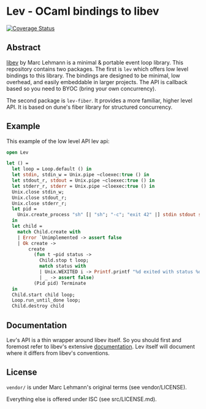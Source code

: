 # Lev - OCaml bindings to libev

[![Coverage Status][coveralls-badge]][coveralls]

[libev]: http://software.schmorp.de/pkg/libev.html
[libevdoc]: http://pod.tst.eu/http://cvs.schmorp.de/libev/ev.pod
[coveralls]: https://coveralls.io/github/rgrinberg/lev?branch=master
[coveralls-badge]: https://coveralls.io/repos/github/rgrinberg/lev/badge.svg?branch=master

## Abstract

[libev](libev) by Marc Lehmann is a minimal & portable event loop library. This
repository contains two packages. The first is `lev` which offers low level
bindings to this library. The bindings are designed to be minimal, low
overhead, and easily embeddable in larger projects. The API is callback based
so you need to BYOC (bring your own concurrency).

The second package is `lev-fiber`. It provides a more familiar, higher level
API. It is based on dune's fiber library for structured concurrency.

## Example

This example of the low level API lev api:

```ocaml
open Lev

let () =
  let loop = Loop.default () in
  let stdin, stdin_w = Unix.pipe ~cloexec:true () in
  let stdout_r, stdout = Unix.pipe ~cloexec:true () in
  let stderr_r, stderr = Unix.pipe ~cloexec:true () in
  Unix.close stdin_w;
  Unix.close stdout_r;
  Unix.close stderr_r;
  let pid =
    Unix.create_process "sh" [| "sh"; "-c"; "exit 42" |] stdin stdout stderr
  in
  let child =
    match Child.create with
    | Error `Unimplemented -> assert false
    | Ok create ->
        create
          (fun t ~pid status ->
            Child.stop t loop;
            match status with
            | Unix.WEXITED i -> Printf.printf "%d exited with status %d\n" pid i
            | _ -> assert false)
          (Pid pid) Terminate
  in
  Child.start child loop;
  Loop.run_until_done loop;
  Child.destroy child
```

## Documentation

Lev's API is a thin wrapper around libev itself. So you should first and
foremost refer to libev's extensive [documentation](libevdoc). Lev itself will
document where it differs from libev's conventions.

## License

`vendor/` is under Marc Lehmann's original terms (see vendor/LICENSE).

Everything else is offered under ISC (see src/LICENSE.md).
